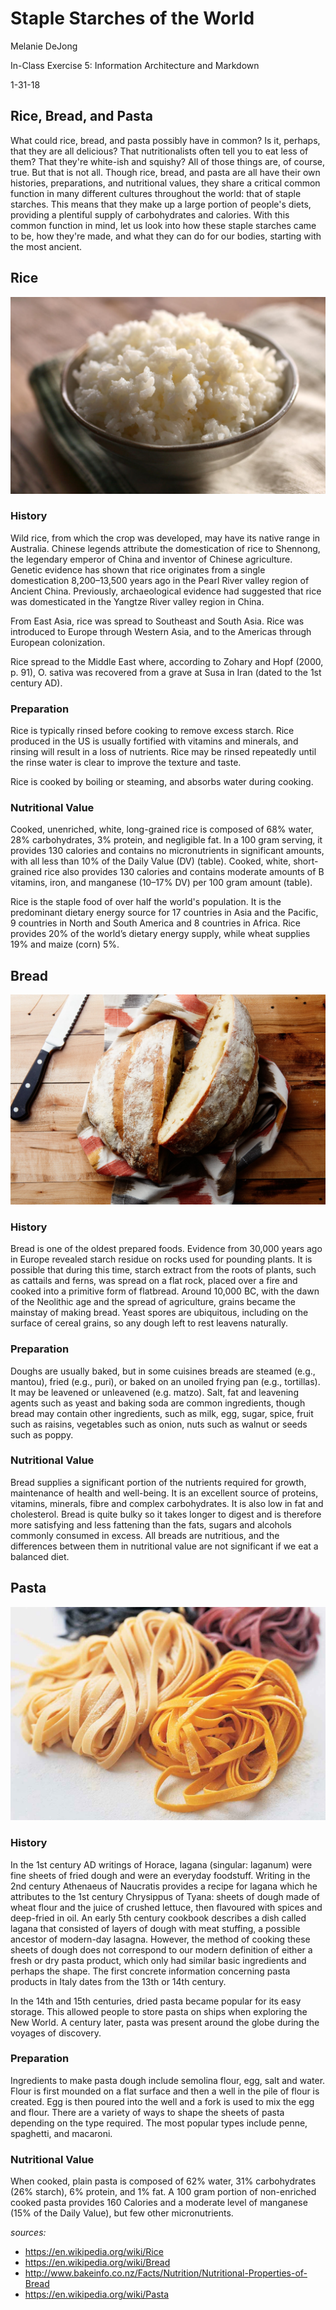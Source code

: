 # Staple Starches of the World

Melanie DeJong

In-Class Exercise 5: Information Architecture and Markdown

1-31-18

## Rice, Bread, and Pasta

What could rice, bread, and pasta possibly have in common? Is it, perhaps, that they are all delicious? That nutritionalists often tell you to eat less of them? That they're white-ish and squishy? All of those things are, of course, true. But that is not all. Though rice, bread, and pasta are all have their own histories, preparations, and nutritional values, they share a critical common function in many different cultures throughout the world: that of staple starches. This means that they make up a large portion of people's diets, providing a plentiful supply of carbohydrates and calories. With this common function in mind, let us look into how these staple starches came to be, how they're made, and what they can do for our bodies, starting with the most ancient. 

## Rice

![a picture of rice](media/rice.jpg)

### History

Wild rice, from which the crop was developed, may have its native range in Australia. Chinese legends attribute the domestication of rice to Shennong, the legendary emperor of China and inventor of Chinese agriculture. Genetic evidence has shown that rice originates from a single domestication 8,200–13,500 years ago in the Pearl River valley region of Ancient China. Previously, archaeological evidence had suggested that rice was domesticated in the Yangtze River valley region in China.

From East Asia, rice was spread to Southeast and South Asia. Rice was introduced to Europe through Western Asia, and to the Americas through European colonization.

Rice spread to the Middle East where, according to Zohary and Hopf (2000, p. 91), O. sativa was recovered from a grave at Susa in Iran (dated to the 1st century AD).

### Preparation

Rice is typically rinsed before cooking to remove excess starch. Rice produced in the US is usually fortified with vitamins and minerals, and rinsing will result in a loss of nutrients. Rice may be rinsed repeatedly until the rinse water is clear to improve the texture and taste.

Rice is cooked by boiling or steaming, and absorbs water during cooking.

### Nutritional Value

Cooked, unenriched, white, long-grained rice is composed of 68% water, 28% carbohydrates, 3% protein, and negligible fat. In a 100 gram serving, it provides 130 calories and contains no micronutrients in significant amounts, with all less than 10% of the Daily Value (DV) (table). Cooked, white, short-grained rice also provides 130 calories and contains moderate amounts of B vitamins, iron, and manganese (10–17% DV) per 100 gram amount (table).

Rice is the staple food of over half the world's population. It is the predominant dietary energy source for 17 countries in Asia and the Pacific, 9 countries in North and South America and 8 countries in Africa. Rice provides 20% of the world’s dietary energy supply, while wheat supplies 19% and maize (corn) 5%.

## Bread

![a picture of bread](media/bread.jpg)

### History

Bread is one of the oldest prepared foods. Evidence from 30,000 years ago in Europe revealed starch residue on rocks used for pounding plants. It is possible that during this time, starch extract from the roots of plants, such as cattails and ferns, was spread on a flat rock, placed over a fire and cooked into a primitive form of flatbread. Around 10,000 BC, with the dawn of the Neolithic age and the spread of agriculture, grains became the mainstay of making bread. Yeast spores are ubiquitous, including on the surface of cereal grains, so any dough left to rest leavens naturally.

### Preparation

Doughs are usually baked, but in some cuisines breads are steamed (e.g., mantou), fried (e.g., puri), or baked on an unoiled frying pan (e.g., tortillas). It may be leavened or unleavened (e.g. matzo). Salt, fat and leavening agents such as yeast and baking soda are common ingredients, though bread may contain other ingredients, such as milk, egg, sugar, spice, fruit such as raisins, vegetables such as onion, nuts such as walnut or seeds such as poppy.

### Nutritional Value

Bread supplies a significant portion of the nutrients required for growth, maintenance of health and well-being. It is an excellent source of proteins, vitamins, minerals, fibre and complex carbohydrates. It is also low in fat and cholesterol. Bread is quite bulky so it takes longer to digest and is therefore more satisfying and less fattening than the fats, sugars and alcohols commonly consumed in excess. All breads are nutritious, and the differences between them in nutritional value are not significant if we eat a balanced diet.

## Pasta

![a picture of pasta](media/pasta.jpg)

### History

In the 1st century AD writings of Horace, lagana (singular: laganum) were fine sheets of fried dough and were an everyday foodstuff. Writing in the 2nd century Athenaeus of Naucratis provides a recipe for lagana which he attributes to the 1st century Chrysippus of Tyana: sheets of dough made of wheat flour and the juice of crushed lettuce, then flavoured with spices and deep-fried in oil. An early 5th century cookbook describes a dish called lagana that consisted of layers of dough with meat stuffing, a possible ancestor of modern-day lasagna. However, the method of cooking these sheets of dough does not correspond to our modern definition of either a fresh or dry pasta product, which only had similar basic ingredients and perhaps the shape. The first concrete information concerning pasta products in Italy dates from the 13th or 14th century.

In the 14th and 15th centuries, dried pasta became popular for its easy storage. This allowed people to store pasta on ships when exploring the New World. A century later, pasta was present around the globe during the voyages of discovery.

### Preparation

Ingredients to make pasta dough include semolina flour, egg, salt and water. Flour is first mounded on a flat surface and then a well in the pile of flour is created. Egg is then poured into the well and a fork is used to mix the egg and flour. There are a variety of ways to shape the sheets of pasta depending on the type required. The most popular types include penne, spaghetti, and macaroni.


### Nutritional Value

When cooked, plain pasta is composed of 62% water, 31% carbohydrates (26% starch), 6% protein, and 1% fat. A 100 gram portion of non-enriched cooked pasta provides 160 Calories and a moderate level of manganese (15% of the Daily Value), but few other micronutrients.

_sources:_
- https://en.wikipedia.org/wiki/Rice
- https://en.wikipedia.org/wiki/Bread
- http://www.bakeinfo.co.nz/Facts/Nutrition/Nutritional-Properties-of-Bread
- https://en.wikipedia.org/wiki/Pasta
